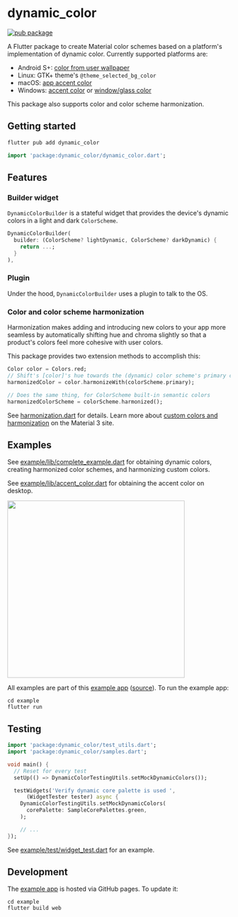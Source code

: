 # dynamic_color

[![pub package](https://img.shields.io/pub/v/dynamic_color.svg)](https://pub.dev/packages/dynamic_color)

A Flutter package to create Material color schemes based on a platform's implementation of dynamic color. Currently supported platforms are:

- Android S+: [color from user wallpaper](https://m3.material.io/styles/color/dynamic-color/user-generated-color)
- Linux: GTK+ theme's `@theme_selected_bg_color`
- macOS: [app accent color](https://developer.apple.com/design/human-interface-guidelines/macos/overview/whats-new-in-macos/#app-accent-colors)
- Windows: [accent color](https://docs.microsoft.com/en-us/windows/apps/design/style/color#accent-color) or [window/glass color](https://web.archive.org/web/20080812195923/http://www.microsoft.com/windows/windows-vista/features/aero.aspx?tabid=2&catid=4)

This package also supports color and color scheme harmonization.

## Getting started

```bash
flutter pub add dynamic_color
```

```dart
import 'package:dynamic_color/dynamic_color.dart';
```

## Features

### Builder widget

`DynamicColorBuilder` is a stateful widget
that provides the device's dynamic colors in a light and dark `ColorScheme`.

```dart
DynamicColorBuilder(
  builder: (ColorScheme? lightDynamic, ColorScheme? darkDynamic) {
    return ...;
  }
),
```

### Plugin

Under the hood, `DynamicColorBuilder` uses a plugin to talk to the OS.

### Color and color scheme harmonization

Harmonization makes adding and introducing new colors to your app more seamless by automatically shifting hue and chroma slightly so that a product's colors feel more cohesive with user colors.

This package provides two extension methods to accomplish this:

```dart
Color color = Colors.red;
// Shift's [color]'s hue towards the (dynamic) color scheme's primary color. This leaves the color recognizable while harmonizing it with a user's dynamic color.
harmonizedColor = color.harmonizeWith(colorScheme.primary);

// Does the same thing, for ColorScheme built-in semantic colors
harmonizedColorScheme = colorScheme.harmonized();
```

See [harmonization.dart] for details. Learn more about [custom colors and harmonization](https://m3.material.io/styles/color/the-color-system/custom-colors) on the Material 3 site.

## Examples

See [example/lib/complete_example.dart][complete example] for obtaining dynamic colors, creating
harmonized color schemes, and harmonizing custom colors.

See [example/lib/accent_color.dart][accent color example] for obtaining the accent color on desktop.

<a href="https://material-foundation.github.io/flutter-packages/dynamic_color">
<img src="https://user-images.githubusercontent.com/6655696/152188934-35e58f5c-2a3c-41af-8d49-faabb1701dcc.png" width="400" /> </a>

All examples are part of this [example app] ([source][example app source]). To run the example app:

```
cd example
flutter run
```

## Testing

```dart
import 'package:dynamic_color/test_utils.dart';
import 'package:dynamic_color/samples.dart';

void main() {
  // Reset for every test
  setUp(() => DynamicColorTestingUtils.setMockDynamicColors());

  testWidgets('Verify dynamic core palette is used ',
      (WidgetTester tester) async {
    DynamicColorTestingUtils.setMockDynamicColors(
      corePalette: SampleCorePalettes.green,
    );

    // ...
});
```

See [example/test/widget_test.dart](https://github.com/material-foundation/flutter-packages/blob/main/packages/dynamic_color/example/test/widget_test.dart) for an example.

## Development

The [example app] is hosted via GitHub pages. To update it:

```
cd example
flutter build web
```

[complete example]: https://github.com/material-foundation/flutter-packages/tree/main/packages/dynamic_color/example/lib/complete_example.dart
[dynamiccolorbuilder example]: https://github.com/material-foundation/flutter-packages/tree/main/packages/dynamic_color/example/lib/dynamic_color_builder_example.dart
[dynamiccolorplugin.getcorepalette example]: https://github.com/material-foundation/flutter-packages/tree/main/packages/dynamic_color/example/lib/get_core_palette_example.dart
[example app source]: https://github.com/material-foundation/flutter-packages/tree/main/packages/dynamic_color/example/lib/
[harmonization.dart]: https://github.com/material-foundation/flutter-packages/blob/main/packages/dynamic_color/lib/src/harmonization.dart
[example app]: https://material-foundation.github.io/flutter-packages/dynamic_color
[accent color example]: https://github.com/material-foundation/flutter-packages/blob/main/packages/dynamic_color/example/lib/accent_color.dart

